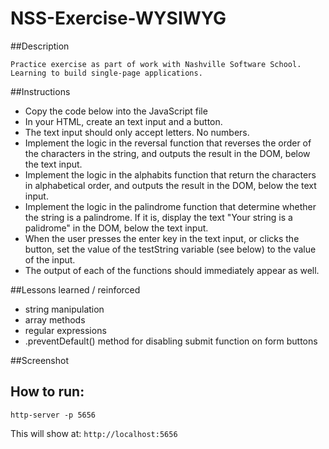 # NSS-Exercise-WYSIWYG

##Description
```
Practice exercise as part of work with Nashville Software School. Learning to build single-page applications.
```

##Instructions

- Copy the code below into the JavaScript file
- In your HTML, create an text input and a button.
- The text input should only accept letters. No numbers.
- Implement the logic in the reversal function that reverses the order of the characters in the string, and outputs the result in the DOM, below the text input.
- Implement the logic in the alphabits function that return the characters in alphabetical order, and outputs the result in the DOM, below the text input.
- Implement the logic in the palindrome function that determine whether the string is a palindrome. If it is, display the text "Your string is a palidrome" in the DOM, below the text input.
- When the user presses the enter key in the text input, or clicks the button, set the value of the testString variable (see below) to the value of the input.
- The output of each of the functions should immediately appear as well.

##Lessons learned / reinforced

- string manipulation
- array methods
- regular expressions 
- .preventDefault() method for disabling submit function on form buttons

##Screenshot

## How to run: 
```
http-server -p 5656
```
This will show at: 
`http://localhost:5656
`